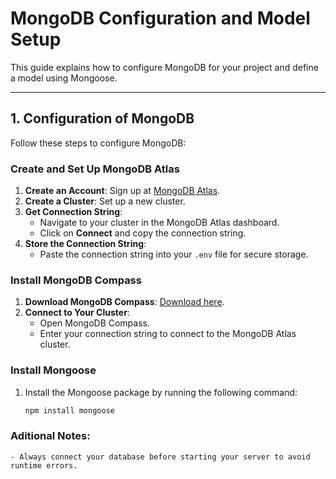 # MongoDB Configuration and Model Setup

This guide explains how to configure MongoDB for your project and define a model using Mongoose.

---

## 1. Configuration of MongoDB

Follow these steps to configure MongoDB:

### Create and Set Up MongoDB Atlas
1. **Create an Account**: Sign up at [MongoDB Atlas](https://www.mongodb.com/cloud/atlas).
2. **Create a Cluster**: Set up a new cluster.
3. **Get Connection String**:
   - Navigate to your cluster in the MongoDB Atlas dashboard.
   - Click on **Connect** and copy the connection string.
4. **Store the Connection String**:
   - Paste the connection string into your `.env` file for secure storage.

### Install MongoDB Compass
1. **Download MongoDB Compass**: [Download here](https://www.mongodb.com/products/compass).
2. **Connect to Your Cluster**:
   - Open MongoDB Compass.
   - Enter your connection string to connect to the MongoDB Atlas cluster.

### Install Mongoose
1. Install the Mongoose package by running the following command:
   ```bash
   npm install mongoose


### Aditional Notes:
    - Always connect your database before starting your server to avoid runtime errors.
